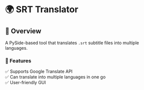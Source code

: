 # 🌍 SRT Translator

## 📌 Overview

A PySide-based tool that translates `.srt` subtitle files into multiple languages.

### 🚀 Features

✅ Supports Google Translate API  
✅ Can translate into multiple languages in one go  
✅ User-friendly GUI
